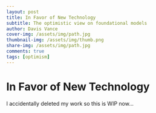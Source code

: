 ```yaml
---
layout: post
title: In Favor of New Technology
subtitle: The optimistic view on foundational models
author: Davis Vance
cover-img: /assets/img/path.jpg
thumbnail-img: /assets/img/thumb.png
share-img: /assets/img/path.jpg
comments: true
tags: [optimism]
---
```

# In Favor of New Technology

I accidentally deleted my work so this is WIP now...